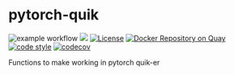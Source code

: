# pytorch-quik
![example workflow](https://github.com/donchesworth/pytorch-quik/actions/workflows/github-ci.yml/badge.svg)
[![](https://img.shields.io/pypi/v/pytorch-quik.svg)](https://pypi.org/pypi/name/)
[![License](https://img.shields.io/badge/License-BSD%203--Clause-blue.svg)](https://opensource.org/licenses/BSD-3-Clause)
[![Docker Repository on Quay](https://quay.io/repository/donchesworth/rapids-dask-pytorch/status "Docker Repository on Quay")](https://quay.io/repository/donchesworth/rapids-dask-pytorch)
[![code style](https://img.shields.io/badge/code%20style-black-000000.svg)](https://github.com/psf/black)
[![codecov](https://codecov.io/gh/donchesworth/pytorch-quik/branch/main/graph/badge.svg?token=U92M8C8AFM)](https://codecov.io/gh/donchesworth/pytorch-quik)

Functions to make working in pytorch quik-er
